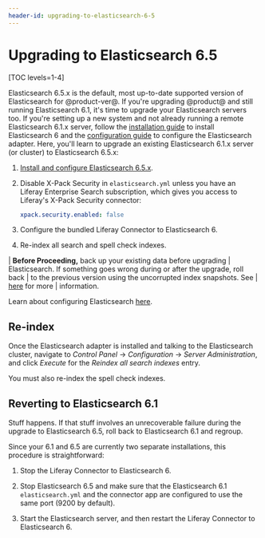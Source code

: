 ```yaml
---
header-id: upgrading-to-elasticsearch-6-5
---
```


# Upgrading to Elasticsearch 6.5

[TOC levels=1-4]

Elasticsearch 6.5.x is the default, most up-to-date supported version of
Elasticsearch for @product-ver@. If you're upgrading @product@ and still running
Elasticsearch 6.1, it's time to upgrade your Elasticsearch servers too. If
you're setting up a new system and not already running a remote Elasticsearch
6.1.x server, follow the 
[installation guide](/docs/7-2/deploy/-/knowledge_base/d/installing-elasticsearch) to install
Elasticsearch 6 and the 
[configuration guide](/docs/7-2/deploy/-/knowledge_base/d/configuring-the-liferay-elasticsearch-connector)
to configure the Elasticsearch adapter. Here, you'll learn to upgrade an
existing Elasticsearch 6.1.x server (or cluster) to Elasticsearch 6.5.x: 

1.  [Install and configure Elasticsearch 6.5.x](/docs/7-2/deploy/-/knowledge_base/d/elasticsearch).

2. Disable X-Pack Security in `elasticsearch.yml` unless you have an Liferay
   Enterprise Search subscription, which gives you access to Liferay's
   X-Pack Security connector:

    ```yml
    xpack.security.enabled: false
    ```

3.  Configure the bundled Liferay Connector to Elasticsearch 6.

4.  Re-index all search  and spell check indexes.

| **Before Proceeding,** back up your existing data before upgrading
| Elasticsearch. If something goes wrong during or after the upgrade, roll back
| to the previous version using the uncorrupted index snapshots. See
| [here](/docs/7-2/deploy/-/knowledge_base/d/backing-up-elasticsearch) for more
| information.

Learn about configuring Elasticsearch [here](/docs/7-2/deploy/-/knowledge_base/d/configuring-the-liferay-elasticsearch-connector).

## Re-index

Once the Elasticsearch adapter is installed and talking to the Elasticsearch
cluster, navigate to *Control Panel* &rarr; *Configuration* &rarr; *Server
Administration*, and click *Execute* for the *Reindex all search indexes* entry.

You must also re-index the spell check indexes.

## Reverting to Elasticsearch 6.1 

Stuff happens. If that stuff involves an unrecoverable failure during the
upgrade to Elasticsearch 6.5, roll back to Elasticsearch 6.1 and regroup.

Since your 6.1 and 6.5 are currently two separate installations, this procedure
is straightforward:

1.  Stop the Liferay Connector to Elasticsearch 6.

2.  Stop Elasticsearch 6.5 and make sure that the Elasticsearch 6.1
    `elasticsearch.yml` and the connector app are configured to use the same
    port (9200 by default).

3.  Start the Elasticsearch server, and then restart the Liferay Connector to
    Elasticsearch 6.


